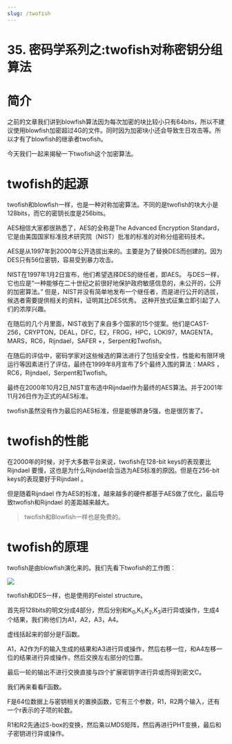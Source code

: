 ```yaml
---
slug: /twofish
---
```


# 35. 密码学系列之:twofish对称密钥分组算法

# 简介

之前的文章我们讲到blowfish算法因为每次加密的块比较小只有64bits，所以不建议使用blowfish加密超过4G的文件。同时因为加密块小还会导致生日攻击等。所以才有了blowfish的继承者twofish。

今天我们一起来揭秘一下twofish这个加密算法。

# twofish的起源

twofish和blowfish一样，也是一种对称加密算法。不同的是twofish的块大小是128bits，而它的密钥长度是256bits。

AES相信大家都很熟悉了，AES的全称是The Advanced Encryption Standard，它是由美国国家标准技术研究院（NIST）批准的标准的对称分组密码技术。

AES是从1997年到2000年公开选拔出来的。主要是为了替换DES而创建的。因为DES只有56位密钥，容易受到暴力攻击。

NIST在1997年1月2日宣布，他们希望选择DES的继任者，即AES。 与DES一样，它也应是“一种能够在二十世纪之前很好地保护政府敏感信息的，未公开的，公开的加密算法。” 但是，NIST并没有简单地发布一个继任者，而是进行公开的选拔，候选者需要提供相关的资料，证明其比DES优秀。 这种开放式征集立即引起了人们的浓厚兴趣。

在随后的几个月里面，NIST收到了来自多个国家的15个提案。他们是CAST-256，CRYPTON，DEAL，DFC，E2，FROG，HPC，LOKI97，MAGENTA，MARS，RC6，Rijndael，SAFER +，Serpent和Twofish。

在随后的评估中，密码学家对这些候选的算法进行了包括安全性，性能和有限环境运行等因素进行了评估，最终在1999年8月宣布了5个最终入围的算法：MARS ，RC6，Rijndael，Serpent和Twofish。

最终在2000年10月2日,NIST宣布选中Rijndael作为最终的AES算法。并于2001年11月26日作为正式的AES标准。

twofish虽然没有作为最后的AES标准，但是能够跻身5强，也是很厉害了。

# twofish的性能

在2000年的时候，对于大多数平台来说，twofish在128-bit keys的表现要比Rijndael 要慢，这也是为什么Rijndael会当选为AES标准的原因。但是在256-bit keys的表现要好于Rijndael 。

但是随着Rijndael 作为AES的标准，越来越多的硬件都基于AES做了优化，最后导致twofish和Rijndael 的差距越来越大。

> twofish和Blowfish一样也是免费的。

# twofish的原理

twofish是由blowfish演化来的。我们先看下twofish的工作图：

![](https://img-blog.csdnimg.cn/20201219153037716.png?x-oss-process=image/watermark,type_ZmFuZ3poZW5naGVpdGk,shadow_0,text_aHR0cDovL3d3dy5mbHlkZWFuLmNvbQ==,size_25,color_8F8F8F,t_70)    

twofish和DES一样，也是使用的Feistel structure。 

首先将128bits的明文分成4部分，然后分别和K<sub>0</sub>,K<sub>1</sub>,K<sub>2</sub>,K<sub>3</sub>进行异或操作，生成4个结果，我们称他们为A1，A2，A3，A4。

虚线括起来的部分是F函数。

A1，A2作为F的输入生成的结果和A3进行异或操作，然后右移一位，和A4左移一位的结果进行异或操作，然后交换左右部分的位置。

最后一轮的输出不进行交换直接与四个扩展密钥字进行异或而得到密文C。

我们再来看看F函数。

F是64位数据上与密钥相关的置换函数，它有三个参数，R1，R2两个输入，还有一个r表示的子项的轮数。

R1和R2先通过S-box的变换，然后乘以MDS矩阵，然后再进行PHT变换，最后和子密钥进行异或操作。









